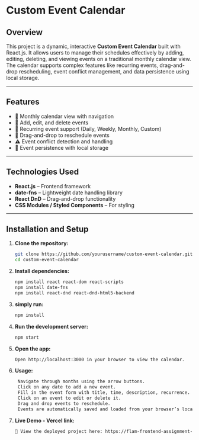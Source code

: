 # Custom Event Calendar

## Overview
This project is a dynamic, interactive **Custom Event Calendar** built with React.js. It allows users to manage their schedules effectively by adding, editing, deleting, and viewing events on a traditional monthly calendar view. The calendar supports complex features like recurring events, drag-and-drop rescheduling, event conflict management, and data persistence using local storage.

---

## Features

- 📅 Monthly calendar view with navigation
- 📝 Add, edit, and delete events
- 🔁 Recurring event support (Daily, Weekly, Monthly, Custom)
- 🧲 Drag-and-drop to reschedule events
- ⚠️ Event conflict detection and handling
- 💾 Event persistence with local storage

---

## Technologies Used

- **React.js** – Frontend framework
- **date-fns** – Lightweight date handling library
- **React DnD** – Drag-and-drop functionality
- **CSS Modules / Styled Components** – For styling

---

## Installation and Setup

1. **Clone the repository:**

   ```bash
   git clone https://github.com/yourusername/custom-event-calendar.git
   cd custom-event-calendar
2. **Install dependencies:**
   ```bash
   npm install react react-dom react-scripts
   npm install date-fns
   npm install react-dnd react-dnd-html5-backend

3. **simply run:**
   ```bash
   npm install
4. **Run the development server:**
   ```bash
   npm start
5. **Open the app:**
   ```bash
   Open http://localhost:3000 in your browser to view the calendar.
6. **Usage:**
   ```bash
    Navigate through months using the arrow buttons.
    Click on any date to add a new event.
    Fill in the event form with title, time, description, recurrence.
    Click on an event to edit or delete it.
    Drag and drop events to reschedule.
    Events are automatically saved and loaded from your browser’s local storage.
7. **Live Demo - Vercel link:**
   ```bash
   🔗 View the deployed project here: https://flam-frontend-assignment-theta.vercel.app/

